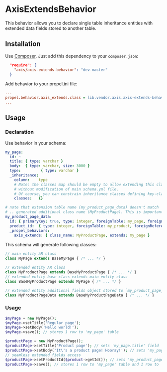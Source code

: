 AxisExtendsBehavior
===================

This behavior allows you to declare single table inheritance entities with extended data fields
stored to another table.

Installation
------------

Use [Composer](http://getcomposer.org/). Just add this dependency to your `composer.json`:

```json
  "require": {
    "axis/axis-extends-behavior": "dev-master"
  }
```

Add behavior to your propel.ini file:
```ini
...
propel.behavior.axis_extends.class = lib.vendor.axis.axis-extends-behavior.lib.AxisExtendsBehavior
...
```

Usage
-----

### Declaration

Use behavior in your schema:
```yml
my_page:
  id: ~
  title: { type: varchar }
  body:  { type: varchar, size: 3000 }
  type:         { type: varchar }
  _inheritance:
    column:    type
    # Note: the classes map should be empty to allow extending this class from any plugins 
    # without modification of main schema.yml file. 
    # Of course, you can constrain inheritance classes defining key-classes map here if you want.
    classes:   {} 

# note that extension table name (my_product_page_data) doesn't match 
# .. generated additional class name (MyProductPage). This is important.
my_product_page_data: 
  id: { primaryKey: true, type: integer, foreignTable: my_page, foreignReference: id, onDelete: cascade, required: true }
  product_id:  { type: integer, foreignTable: my_product, foreignReference: id, onDelete: restrict }
  _propel_behaviors:
    axis_extends: { class_name: MyProductPage, extends: my_page }
```

This schema will generate following classes:
```php
// main entity AR class
class MyPage extends BaseMyPage { /* ... */ }

// extended entity AR class
class MyProductPage extends BaseMyProductPage { /* ... */ }
// extended entity base class extends main entity class
class BaseMyProductPage extends MyPage { /* ... */ }

// extended entity additional fields object stored to `my_product_page_data`
class MyProductPageData extends BaseMyProductPageData { /* ... */ }
```

### Usage

```php
$myPage = new MyPage();
$myPage->setTitle('Regular page');
$myPage->setBody('Hello world!');
$myPage->save(); // stores 1 row to 'my_page' table

$productPage = new MyProductPage();
$productPage->setTitle('Product page'); // sets 'my_page.title' field
$productPage->setBody('It\'s a product page! Hooray!'); // sets 'my_page.body' field
// seamless extended fields access
$productPage->setProductId($product->getId()); // sets 'my_product_page_data.product_id' field
$productPage->save(); // stores 1 row to 'my_page' table and 1 row to 'my_product_page_data' table
```
